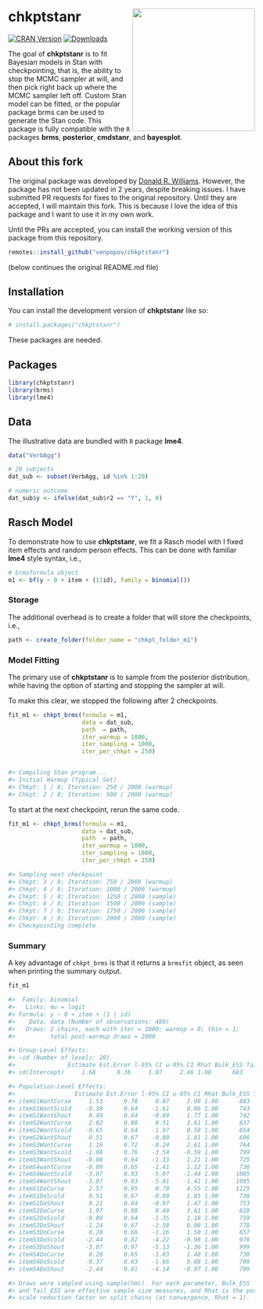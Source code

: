 
# chkptstanr <img src="man/figures/logo.png" align="right" width = 250 />

[![CRAN
Version](http://www.r-pkg.org/badges/version/chkptstanr)](https://cran.r-project.org/package=chkptstanr)
[![Downloads](https://cranlogs.r-pkg.org/badges/chkptstanr)](https://cran.r-project.org/package=chkptstanr)

The goal of **chkptstanr** is to fit Bayesian models in Stan with
checkpointing, that is, the ability to stop the MCMC sampler at will,
and then pick right back up where the MCMC sampler left off. Custom Stan
model can be fitted, or the popular package brms can be used to generate
the Stan code. This package is fully compatible with the `R` packages
**brms**, **posterior**, **cmdstanr**, and **bayesplot**.

## About this fork

The original package was developed by [Donald R.
Williams](https://github.com/donaldRwilliams/chkptstanr). However, the
package has not been updated in 2 years, despite breaking issues. I have
submitted PR requests for fixes to the original repository. Until they
are accepted, I will maintain this fork. This is because I love the idea
of this package and I want to use it in my own work.

Until the PRs are accepted, you can install the working version of this
package from this repository.

``` r
remotes::install_github("venpopov/chkptstanr")
```

(below continues the original README.md file)

## Installation

You can install the development version of **chkptstanr** like so:

``` r
# install.packages("chkptstanr")
```

These packages are needed.

## Packages

``` r
library(chkptstanr)
library(brms)
library(lme4)
```

## Data

The illustrative data are bundled with `R` package **lme4**.

``` r
data("VerbAgg")

# 20 subjects
dat_sub <- subset(VerbAgg, id %in% 1:20)

# numeric outcome
dat_sub$y <- ifelse(dat_sub$r2 == "Y", 1, 0)
```

## Rasch Model

To demonstrate how to use **chkptstanr**, we fit a Rasch model with I
fixed item effects and random person effects. This can be done with
familiar **lme4** style syntax, i.e.,

``` r
# brmsformula object
m1 <- bf(y ~ 0 + item + (1|id), family = binomial())
```

### Storage

The additional overhead is to create a folder that will store the
checkpoints, i.e.,

``` r
path <- create_folder(folder_name = "chkpt_folder_m1")
```

### Model Fitting

The primary use of **chkptstanr** is to sample from the posterior
distribution, while having the option of starting and stopping the
sampler at will.

To make this clear, we stopped the following after 2 checkpoints.

``` r
fit_m1 <- chkpt_brms(formula = m1, 
                     data = dat_sub,
                     path  = path,
                     iter_warmup = 1000,
                     iter_sampling = 1000,
                     iter_per_chkpt = 250)


#> Compiling Stan program...
#> Initial Warmup (Typical Set)
#> Chkpt: 1 / 8; Iteration: 250 / 2000 (warmup)
#> Chkpt: 2 / 8; Iteration: 500 / 2000 (warmup)
```

To start at the next checkpoint, rerun the same code.

``` r
fit_m1 <- chkpt_brms(formula = m1, 
                     data = dat_sub,
                     path  = path,
                     iter_warmup = 1000,
                     iter_sampling = 1000,
                     iter_per_chkpt = 250)

#> Sampling next checkpoint
#> Chkpt: 3 / 8; Iteration: 750 / 2000 (warmup)
#> Chkpt: 4 / 8; Iteration: 1000 / 2000 (warmup)
#> Chkpt: 5 / 8; Iteration: 1250 / 2000 (sample)
#> Chkpt: 6 / 8; Iteration: 1500 / 2000 (sample)
#> Chkpt: 7 / 8; Iteration: 1750 / 2000 (sample)
#> Chkpt: 8 / 8; Iteration: 2000 / 2000 (sample)
#> Checkpointing complete
```

### Summary

A key advantage of `chkpt_brms` is that it returns a `brmsfit` object,
as seen when printing the summary output.

``` r
fit_m1

#>  Family: binomial 
#>   Links: mu = logit 
#> Formula: y ~ 0 + item + (1 | id) 
#>    Data: data (Number of observations: 480) 
#>   Draws: 2 chains, each with iter = 1000; warmup = 0; thin = 1;
#>          total post-warmup draws = 2000

#> Group-Level Effects: 
#> ~id (Number of levels: 20) 
#>               Estimate Est.Error l-95% CI u-95% CI Rhat Bulk_ESS Tail_ESS
#> sd(Intercept)     1.68      0.36     1.07     2.46 1.00      683      742

#> Population-Level Effects: 
#>                 Estimate Est.Error l-95% CI u-95% CI Rhat Bulk_ESS Tail_ESS
#> itemS1WantCurse     1.53      0.78     0.07     3.09 1.00      883     1034
#> itemS1WantScold    -0.38      0.64    -1.61     0.86 1.00      743      888
#> itemS1WantShout     0.49      0.64    -0.69     1.77 1.00      742     1084
#> itemS2WantCurse     2.02      0.80     0.51     3.61 1.00      837      939
#> itemS2WantScold    -0.65      0.64    -1.97     0.58 1.00      854     1001
#> itemS2WantShout     0.51      0.67    -0.80     1.81 1.00      696      931
#> itemS3WantCurse     1.16      0.72    -0.24     2.61 1.00      764     1169
#> itemS3WantScold    -1.98      0.76    -3.54    -0.59 1.00      799     1122
#> itemS3WantShout    -0.08      0.64    -1.33     1.21 1.00      725     1109
#> itemS4wantCurse    -0.09      0.65    -1.41     1.12 1.00      736     1007
#> itemS4WantScold    -3.07      0.93    -5.07    -1.44 1.00     1065     1131
#> itemS4WantShout    -3.07      0.93    -5.01    -1.41 1.00     1095     1250
#> itemS1DoCurse       2.57      0.95     0.78     4.55 1.00     1125      988
#> itemS1DoScold       0.51      0.67    -0.80     1.85 1.00      738     1085
#> itemS1DoShout       0.21      0.64    -0.97     1.47 1.00      753     1241
#> itemS2DoCurse       1.97      0.80     0.49     3.61 1.00      828     1088
#> itemS2DoScold      -0.09      0.64    -1.35     1.18 1.00      759      991
#> itemS2DoShout      -1.24      0.67    -2.58     0.08 1.00      778      903
#> itemS3DoCurse       0.20      0.66    -1.16     1.50 1.00      657     1091
#> itemS3DoScold      -2.44      0.82    -4.22    -0.98 1.00      976     1012
#> itemS3DoShout      -3.07      0.97    -5.13    -1.36 1.00      999     1186
#> itemS4DoCurse       0.20      0.65    -1.03     1.48 1.00      730     1307
#> itemS4DoScold      -0.37      0.63    -1.66     0.88 1.00      709     1064
#> itemS4DoShout      -2.44      0.81    -4.14    -0.97 1.00      799     1077

#> Draws were sampled using sample(hmc). For each parameter, Bulk_ESS
#> and Tail_ESS are effective sample size measures, and Rhat is the potential
#> scale reduction factor on split chains (at convergence, Rhat = 1).
```

